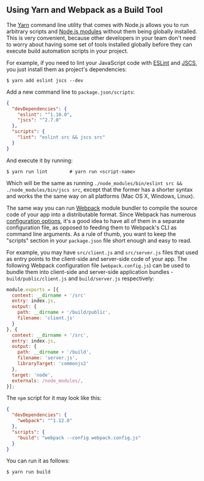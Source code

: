 ## Using Yarn and Webpack as a Build Tool

The [Yarn](https://yarnpkg.com/) command line utility that comes with Node.js
allows you to run arbitrary scripts and [Node.js modules](https://www.npmjs.com/)
without them being globally installed. This is very convenient, because other
developers in your team don't need to worry about having some set of tools
installed globally before they can execute build automation scripts in your
project.

For example, if you need to lint your JavaScript code with [ESLint](http://eslint.org/)
and [JSCS](http://jscs.info/), you just install them as project's dependencies:

```shell
$ yarn add eslint jscs --dev
```

Add a new command line to `package.json/scripts`:

```json
{
  "devDependencies": {
    "eslint": "^1.10.0",
    "jscs": "^2.7.0"
  },
  "scripts": {
    "lint": "eslint src && jscs src"
  }
}
```

And execute it by running:

```shell
$ yarn run lint        # yarn run <script-name>
```

Which will be the same as running `./node_modules/bin/eslint src && ./node_modules/bin/jscs src`,
except that the former has a shorter syntax and works the the same way on all
platforms (Mac OS X, Windows, Linux).

The same way you can run [Webpack](http://webpack.github.io/) module bundler
to compile the source code of your app into a distributable format. Since
Webpack has numerous [configuration options](http://webpack.github.io/docs/configuration),
it's a good idea to have all of them in a separate configuration file, as
opposed to feeding them to Webpack's CLI as command line arguments. As a rule
of thumb, you want to keep the "scripts" section in your `package.json` file
short enough and easy to read.

For example, you may have `src/client.js` and `src/server.js` files that used
as entry points to the client-side and server-side code of your app. The
following Webpack configuration file (`webpack.config.js`) can be used
to bundle them into client-side and server-side application bundles -
`build/public/client.js` and `build/server.js` respectively:

```js
module.exports = [{
  context: __dirname + '/src'
  entry: index.js,
  output: {
    path: __dirname + '/build/public',
    filename: 'client.js'
  }
}, {
  context: __dirname + '/src',
  entry: index.js,
  output: {
    path: __dirname + '/build',
    filename: 'server.js',
    libraryTarget: 'commonjs2'
  },
  target: 'node',
  externals: /node_modules/,
}];
```

The `npm` script for it may look like this:

```json
{
  "devDependencies": {
    "webpack": "^1.12.0"
  },
  "scripts": {
    "build": "webpack --config webpack.config.js"
  }
}
```

You can run it as follows:

```shell
$ yarn run build
```
